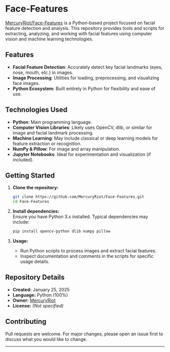 # Face-Features

[MercuryRiot/Face-Features](https://github.com/MercuryRiot/Face-Features) is a Python-based project focused on facial feature detection and analysis. This repository provides tools and scripts for extracting, analyzing, and working with facial features using computer vision and machine learning technologies.

## Features

- **Facial Feature Detection**: Accurately detect key facial landmarks (eyes, nose, mouth, etc.) in images.
- **Image Processing**: Utilities for loading, preprocessing, and visualizing face images.
- **Python Ecosystem**: Built entirely in Python for flexibility and ease of use.

## Technologies Used

- **Python**: Main programming language.
- **Computer Vision Libraries**: Likely uses OpenCV, dlib, or similar for image and facial landmark processing.
- **Machine Learning**: May include classical or deep learning models for feature extraction or recognition.
- **NumPy & Pillow**: For image and array manipulation.
- **Jupyter Notebooks**: Ideal for experimentation and visualization (if included).

## Getting Started

1. **Clone the repository:**
   ```bash
   git clone https://github.com/MercuryRiot/Face-Features.git
   cd Face-Features
   ```

2. **Install dependencies:**  
   Ensure you have Python 3.x installed. Typical dependencies may include:
   ```bash
   pip install opencv-python dlib numpy pillow
   ```

3. **Usage:**  
   - Run Python scripts to process images and extract facial features.
   - Inspect documentation and comments in the scripts for specific usage details.

## Repository Details

- **Created:** January 25, 2025
- **Language:** Python (100%)
- **Owner:** [MercuryRiot](https://github.com/MercuryRiot)
- **License:** *(Not specified)*

## Contributing

Pull requests are welcome. For major changes, please open an issue first to discuss what you would like to change.

---
